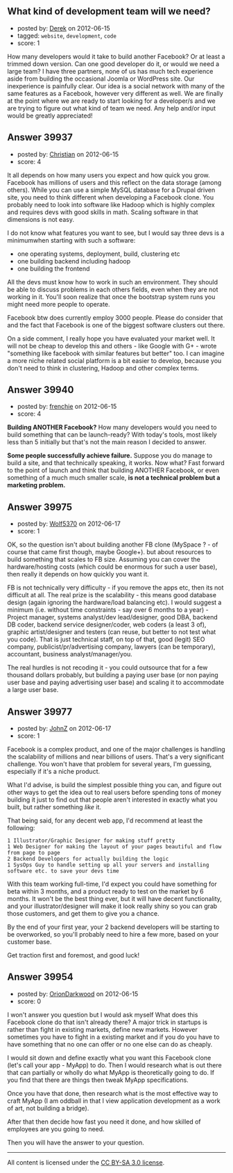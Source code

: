 ## What kind of development team will we need?

- posted by: [Derek](https://stackexchange.com/users/-1/18409-derek) on 2012-06-15
- tagged: `website`, `development`, `code`
- score: 1

How many developers would it take to build another Facebook?  Or at least a trimmed down version.  Can one good developer do it, or would we need a large team?  I have three partners, none of us has much tech experience aside from building the occasional Joomla or WordPress site.  Our inexperience is painfully clear.  Our idea is a social network with many of the same features as a Facebook, however very different as well. We are finally at the point where we are ready to start looking for a developer/s and we are trying to figure out what kind of team we need.  Any help and/or input would be greatly appreciated!



## Answer 39937

- posted by: [Christian](https://stackexchange.com/users/-1/9952-christian) on 2012-06-15
- score: 4

It all depends on how many users you expect and how quick you grow. Facebook has millions of users and this reflect on the data storage (among others). While you can use a simple MySQL database for a Drupal driven site, you need to think different when developing a Facebook clone. You probably need to look into software like Hadoop which is highly complex and requires devs with good skills in math. Scaling software in that dimensions is not easy.

I do not know what features you want to see, but I would say three devs is a minimumwhen starting with such a software: 

- one operating systems, deployment, build, clustering etc
- one building backend including hadoop
- one building the frontend

All the devs must know how to work in such an environment. They should be able to discuss problems in each others fields, even when they are not working in it. You'll soon realize that once the bootstrap system runs you might need more people to operate. 

Facebook btw does currently employ 3000 people. Please do consider that and the fact that Facebook is one of the biggest software clusters out there.

On a side comment, I really hope you have evaluated your market well. It will not be cheap to develop this and others - like Google with G+ - wrote "something like facebook with similar features but better" too. I can imagine a more niche related social platform is a bit easier to develop, because you don't need to think in clustering, Hadoop and other complex terms.


## Answer 39940

- posted by: [frenchie](https://stackexchange.com/users/-1/15155-frenchie) on 2012-06-15
- score: 4

**Building ANOTHER Facebook?** How many developers would you need to build something that can be launch-ready? With today's tools, most likely less than 5 initially but that's not the main reason I decided to answer.

**Some people successfully achieve failure.** Suppose you do manage to build a site, and that technically speaking, it works. Now what? Fast forward to the point of launch and think that building ANOTHER Facebook, or even something of a much much smaller scale, **is not a technical problem but a marketing problem.**


## Answer 39975

- posted by: [Wolf5370](https://stackexchange.com/users/-1/18438-wolf5370) on 2012-06-17
- score: 1

OK, so the question isn't about building another FB clone (MySpace ? - of course that came first though, maybe Google+). but about resources to build something that scales to FB size. Assuming you can cover the hardware/hosting costs (which could be enormous for such a user base), then really it depends on how quickly you want it.

FB is not technically very difficulty - if you remove the apps etc, then its not difficult at all. The real prize is the scalability - this means good database design (again ignoring the hardware/load balancing etc). I would suggest a minimum (i.e. without time constraints - say over 6 months to a year) - Project manager, systems analyst/dev lead/designer, good DBA, backend DB coder, backend service designer/coder, web coders (a least 3 of), graphic artist/designer and testers (can reuse, but better to not test what you code). That is just technical staff, on top of that, good (legit) SEO company, publicist/pr/advertising company, lawyers (can be temporary), accountant, business analyst/manager/you. 

The real hurdles is not recoding it - you could outsource that for a few thousand dollars probably, but building a paying user base (or non paying user base and paying advertising user base) and scaling it to accommodate a large user base.


## Answer 39977

- posted by: [JohnZ](https://stackexchange.com/users/-1/18439-johnz) on 2012-06-17
- score: 1

Facebook is a complex product, and one of the major challenges is handling the scalability of millions and near billions of users.  That's a very significant challenge.  You won't have that problem for several years, I'm guessing, especially if it's a niche product. 

What I'd advise, is build the simplest possible thing you can, and figure out other ways to get the idea out to real users before spending tons of money building it just to find out that people aren't interested in exactly what you built, but rather something *like* it.

That being said, for any decent web app, I'd recommend at least the following:

    1 Illustrator/Graphic Designer for making stuff pretty
    1 Web Designer for making the layout of your pages beautiful and flow from page to page
    2 Backend Developers for actually building the logic
    1 SysOps Guy to handle setting up all your servers and installing software etc. to save your devs time

With this team working full-time, I'd expect you could have something for beta within 3 months, and a product ready to test on the market by 6 months.  It won't be the best thing ever, but it will have decent functionality, and your illustrator/designer will make it look really shiny so you can grab those customers, and get them to give you a chance.

By the end of your first year, your 2 backend developers will be starting to be overworked, so you'll probably need to hire a few more, based on your customer base.  

Get traction first and foremost, and good luck!


## Answer 39954

- posted by: [OrionDarkwood](https://stackexchange.com/users/-1/18174-oriondarkwood) on 2012-06-15
- score: 0

I won't answer you question but I would ask myself What does this Facebook clone do that isn't already there? A major trick in startups is rather than fight in existing markets, define new markets. However sometimes you have to fight in a existing market and if you do you have to have something that no one can offer or no one else can do as cheaply.

I would sit down and define exactly what you want this Facebook clone (let's call your app - MyApp) to do. Then I would research what is out there that can partially or wholly do what MyApp is theoretically going to do. If you find that there are things then tweak MyApp specifications.

Once you have that done, then research what is the most effective way to craft MyApp (I am oddball in that I view application development as a work of art, not building a bridge).

After that then decide how fast you need it done, and how skilled of employees are you going to need.

Then you will have the answer to your question.



---

All content is licensed under the [CC BY-SA 3.0 license](https://creativecommons.org/licenses/by-sa/3.0/).
